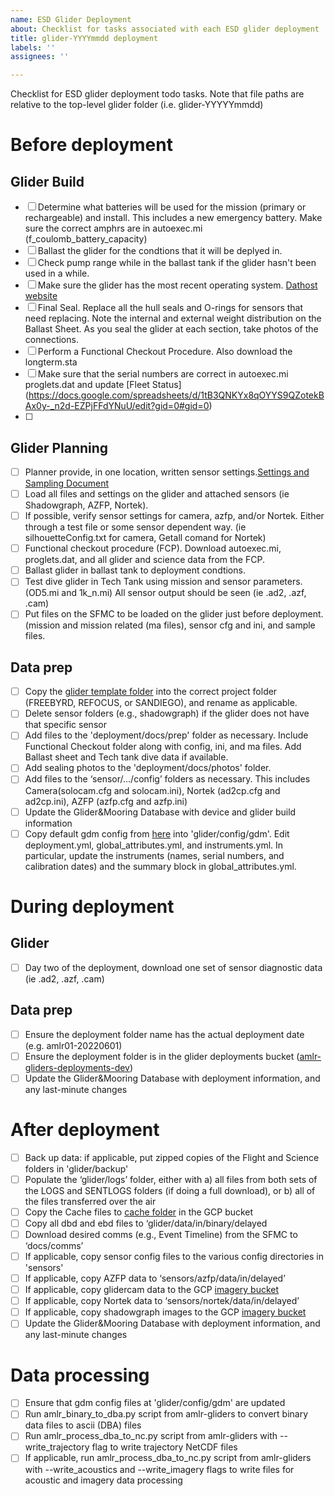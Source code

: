 ```yaml
---
name: ESD Glider Deployment
about: Checklist for tasks associated with each ESD glider deployment
title: glider-YYYYmmdd deployment
labels: ''
assignees: ''

---
```


Checklist for ESD glider deployment todo tasks. Note that file paths are relative to the top-level glider folder (i.e. glider-YYYYYmmdd)

# Before deployment

## Glider Build
- [ ] Determine what batteries will be used for the mission (primary or rechargeable) and install. This includes a new emergency battery. Make sure the correct amphrs are in autoexec.mi (f_coulomb_battery_capacity)
- [ ] Ballast the glider for the condtions that it will be deplyed in. 
- [ ] Check pump range while in the ballast tank if the glider hasn't been used in a while.
- [ ] Make sure the glider has the most recent operating system. [Dathost website](https://datahost.webbresearch.com/files.php?cwd=/glider)
- [ ] Final Seal. Replace all the hull seals and O-rings for sensors that need replacing. Note the internal and external weight distribution on the Ballast Sheet. As you seal the glider at each section, take photos of the connections.
- [ ] Perform a Functional Checkout Procedure. Also download the longterm.sta
- [ ] Make sure that the serial numbers are correct in autoexec.mi proglets.dat and update [Fleet Status] (https://docs.google.com/spreadsheets/d/1tB3QNKYx8qOYYS9QZotekBAx0y-_n2d-EZPjFFdYNuU/edit?gid=0#gid=0)
- [ ] 
## Glider Planning
- [ ] Planner provide, in one location, written sensor settings.[Settings and Sampling Document](https://docs.google.com/spreadsheets/d/1SNjvXY9RhGC8St3bXdfQx6tWN10sF8evctD0B_RcTKk/edit?gid=0#gid=0)
- [ ] Load all files and settings on the glider and attached sensors (ie Shadowgraph, AZFP, Nortek).
- [ ] If possible, verify sensor settings for camera, azfp, and/or Nortek. Either through a test file or some sensor dependent way. (ie silhouetteConfig.txt for camera, Getall comand for Nortek)
- [ ] Functional checkout procedure (FCP). Download autoexec.mi, proglets.dat, and all glider and science data from the FCP.
- [ ] Ballast glider in ballast tank to deployment condtions. 
- [ ] Test dive glider in Tech Tank using mission and sensor parameters. (OD5.mi and 1k_n.mi) All sensor output should be seen (ie .ad2, .azf, .cam)
- [ ] Put files on the SFMC to be loaded on the glider just before deployment. (mission and mission related (ma files), sensor cfg and ini, and sample files.

## Data prep
- [ ] Copy the [glider template folder](https://console.cloud.google.com/storage/browser/_details/amlr-gliders-deployments-dev/template-glider-YYYYmmdd.zip;tab=live_object?project=ggn-nmfs-usamlr-dev-7b99) into the correct project folder (FREEBYRD, REFOCUS, or SANDIEGO), and rename as applicable.
- [ ] Delete sensor folders (e.g., shadowgraph) if the glider does not have that specific sensor
- [ ] Add files to the 'deployment/docs/prep' folder as necessary. Include Functional Checkout folder along with config, ini, and ma files. Add Ballast sheet and Tech tank dive data if available.
- [ ] Add sealing photos to the 'deployment/docs/photos' folder.
- [ ] Add files to the ‘sensor/…/config’ folders as necessary. This includes Camera(solocam.cfg and solocam.ini), Nortek (ad2cp.cfg and ad2cp.ini), AZFP (azfp.cfg and azfp.ini)
- [ ] Update the Glider&Mooring Database with device and glider build information
- [ ] Copy default gdm config from [here](https://github.com/us-amlr/amlr-gliders/tree/main/resources/config-templates) into 'glider/config/gdm'. Edit deployment.yml, global_attributes.yml, and instruments.yml. In particular, update the instruments (names, serial numbers, and calibration dates) and the summary block in global_attributes.yml.

# During deployment

## Glider
- [ ] Day two of the deployment, download one set of sensor diagnostic data (ie .ad2, .azf, .cam) 

## Data prep
- [ ] Ensure the deployment folder name has the actual deployment date (e.g. amlr01-20220601)
- [ ] Ensure the deployment folder is in the glider deployments bucket ([amlr-gliders-deployments-dev](https://console.cloud.google.com/storage/browser/amlr-gliders-deployments-dev;tab=objects?project=ggn-nmfs-usamlr-dev-7b99))
- [ ] Update the Glider&Mooring Database with deployment information, and any last-minute changes

# After deployment
- [ ] Back up data: if applicable, put zipped copies of the Flight and Science folders in 'glider/backup'
- [ ] Populate the ‘glider/logs’ folder, either with a) all files from both sets of the LOGS and SENTLOGS folders (if doing a full download), or b) all of the files transferred over the air
- [ ] Copy the Cache files to [cache folder](https://console.cloud.google.com/storage/browser/amlr-gliders-deployments-dev/cache?project=ggn-nmfs-usamlr-dev-7b99) in the GCP bucket
- [ ] Copy all dbd and ebd files to ‘glider/data/in/binary/delayed
- [ ] Download desired comms (e.g., Event Timeline) from the SFMC to ‘docs/comms’
- [ ] If applicable, copy sensor config files to the various config directories in 'sensors'
- [ ] If applicable, copy AZFP data to ‘sensors/azfp/data/in/delayed’
- [ ] If applicable, copy glidercam data to the GCP [imagery bucket](https://console.cloud.google.com/storage/browser/amlr-imagery-raw-dev/gliders?project=ggn-nmfs-usamlr-dev-7b99)
- [ ] If applicable, copy Nortek data to ‘sensors/nortek/data/in/delayed’
- [ ] If applicable, copy shadowgraph images to the GCP [imagery bucket](https://console.cloud.google.com/storage/browser/amlr-imagery-raw-dev/gliders?project=ggn-nmfs-usamlr-dev-7b99)
- [ ] Update the Glider&Mooring Database with deployment information, and any last-minute changes

# Data processing
- [ ] Ensure that gdm config files at 'glider/config/gdm' are updated
- [ ] Run amlr_binary_to_dba.py script from amlr-gliders to convert binary data files to ascii (DBA) files
- [ ] Run amlr_process_dba_to_nc.py script from amlr-gliders with --write_trajectory flag to write trajectory NetCDF files
- [ ] If applicable, run amlr_process_dba_to_nc.py script from amlr-gliders with --write_acoustics and --write_imagery flags to write files for acoustic and imagery data processing
